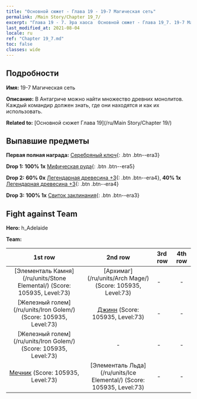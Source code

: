 ```yaml
---
title: "Основной сюжет - Глава 19 - 19-7 Магическая сеть"
permalink: /Main Story/Chapter 19_7/
excerpt: "Глава 19 - 7. Эра хаоса  Основной сюжет - Глава 19_7. 19-7 Магическая сеть"
last_modified_at: 2021-08-04
locale: ru
ref: "Chapter 19_7.md"
toc: false
classes: wide
---
```


## Подробности

 **Имя:** 19-7 Магическая сеть

 **Описание:** В Антагриче можно найти множество древних монолитов. Каждый командир должен знать, где они находятся и как их использовать.

 **Related to:** [Основной сюжет Глава 19](/ru/Main Story/Chapter 19/)

## Выпавшие предметы

 **Первая полная награда:** [Серебряный ключ](/ItemsRU/con_693/){: .btn .btn--era3}

 **Drop 1:** **100% 1x** [Мифическая руда](/ItemsRU/mat_61/){: .btn .btn--era5}

 **Drop 2:** **60% 0x** [Легендарная древесина +3](/ItemsRU/mat_55/){: .btn .btn--era4}, **40% 1x** [Легендарная древесина +3](/ItemsRU/mat_55/){: .btn .btn--era4}

 **Drop 3:** **100% 1x** [Свиток заклинания](/ItemsRU/con_694/){: .btn .btn--era3}


## Fight against Team
 **Hero:** h_Adelaide

 **Team:**


  | 1st row | 2nd row | 3rd row | 4th row |
  |:----:|:----:|:----|:----:|
  | [Элементаль Камня](/ru/units/Stone Elemental/) (Score: 105935, Level:73)  | [Архимаг](/ru/units/Arch Mage/) (Score: 105935, Level:73)  | - | - |
  | [Железный голем](/ru/units/Iron Golem/) (Score: 105935, Level:73)  | [Джинн](/ru/units/Genie/) (Score: 105935, Level:73)  | - | - |
  | [Железный голем](/ru/units/Iron Golem/) (Score: 105935, Level:73)  | - | - | - |
  | [Мечник](/ru/units/Swordsman/) (Score: 105935, Level:73)  | [Элементаль Льда](/ru/units/Ice Elemental/) (Score: 105935, Level:73)  | - | - |


